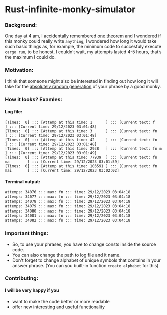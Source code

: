 # Rust-infinite-monky-simulator

### Background:
One day at 4 am, I accidentally remembered [one theorem](https://en.wikipedia.org/wiki/Infinite_monkey_theorem) and I wondered if this monky could really write `anything`, I wondered how long it would take such basic things as, for example, the minimum code to succesfuly execute `cargo run`, to be honest, I couldn’t wait, my attempts lasted 4-5 hours, that’s the maximum I could do.

### Motivation:
I think that someone might also be interested in finding out how long it will take for the [absolutely random generation](https://en.wikipedia.org/wiki/Pseudorandom_number_generator) of your phrase by a good monky.

### How it looks? Examles:

#### Log file:
```log
[Times:  0] ::: [Attemp at this time: 1      ] ::: [Current text: f            ] ::: [Current time: 29/12/2023 03:01:48]
[Times:  0] ::: [Attemp at this time: 3      ] ::: [Current text: fn           ] ::: [Current time: 29/12/2023 03:01:48]
[Times:  0] ::: [Attemp at this time: 42     ] ::: [Current text: fn           ] ::: [Current time: 29/12/2023 03:01:48]
[Times:  0] ::: [Attemp at this time: 2938   ] ::: [Current text: fn m         ] ::: [Current time: 29/12/2023 03:01:49]
[Times:  0] ::: [Attemp at this time: 77939  ] ::: [Current text: fn ma        ] ::: [Current time: 29/12/2023 03:01:59]
[Times:  0] ::: [Attemp at this time: 103591 ] ::: [Current text: fn mai       ] ::: [Current time: 29/12/2023 03:02:02]
```

#### Terminal output:
```bash
attemps: 34076 ::: max: fn ::: time: 29/12/2023 03:04:18
attemps: 34077 ::: max: fn ::: time: 29/12/2023 03:04:18
attemps: 34078 ::: max: fn ::: time: 29/12/2023 03:04:18
attemps: 34079 ::: max: fn ::: time: 29/12/2023 03:04:18
attemps: 34080 ::: max: fn ::: time: 29/12/2023 03:04:18
attemps: 34081 ::: max: fn ::: time: 29/12/2023 03:04:18
attemps: 34082 ::: max: fn ::: time: 29/12/2023 03:04:18
```

### Important things:
* So, to use your phrases, you have to change consts inside the source code. 
* You can also change the path to log file and it name.
* Don't forget to change alphabet of unique symbols that contains in your answer phrase. (You can you built-in function `create_alphabet` for this)

### Contributing:
#### I will be very happy if you

* want to make the code better or more readable
* offer new interesting and useful functionality
